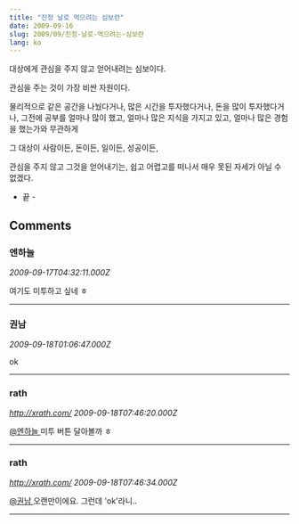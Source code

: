 ```yaml
---
title: "진정 날로 먹으려는 심보란"
date: 2009-09-16
slug: 2009/09/진정-날로-먹으려는-심보란
lang: ko
---
```


대상에게 관심을 주지 않고 얻어내려는 심보이다.

관심을 주는 것이 가장 비싼 자원이다.

물리적으로 같은 공간을 나눴다거나, 많은 시간을 투자했다거나, 돈을 많이 투자했다거나, 그전에 공부를 얼마나 많이 했고, 얼마나 많은 지식을 가지고 있고, 얼마나 많은 경험을 했는가와 무관하게

그 대상이 사람이든, 돈이든, 일이든, 성공이든,

관심을 주지 않고 그것을 얻어내기는, 쉽고 어렵고를 떠나서 매우 못된 자세가 아닐 수 없겠다.

- 끝 -

## Comments

### 엔하늘
*2009-09-17T04:32:11.000Z*

여기도 미투하고 싶네 ㅎ

---

### 권남
*2009-09-18T01:06:47.000Z*

ok

---

### rath
*http://xrath.com/*
*2009-09-18T07:46:20.000Z*

[@엔하늘 ](#comment-9692)
미투 버튼 달아볼까 ㅎ

---

### rath
*http://xrath.com/*
*2009-09-18T07:46:34.000Z*

[@권남 ](#comment-9696)
오랜만이에요. 그런데 'ok'라니..

---

